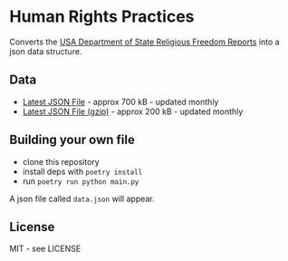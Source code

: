 # Human Rights Practices

Converts the [USA Department of State Religious Freedom Reports](https://www.state.gov/international-religious-freedom-reports/) into a json data structure.

## Data

* [Latest JSON File](https://www.github.com/christopherpickering/religious_freedom/tree/build/data.json) - approx 700 kB - updated monthly
* [Latest JSON File (gzip)](https://www.github.com/christopherpickering/religious_freedom/tree/build/data.json.gz) - approx 200 kB - updated monthly

## Building your own file

* clone this repository
* install deps with `poetry install`
* run `poetry run python main.py`

A json file called `data.json` will appear.

## License

MIT - see LICENSE
